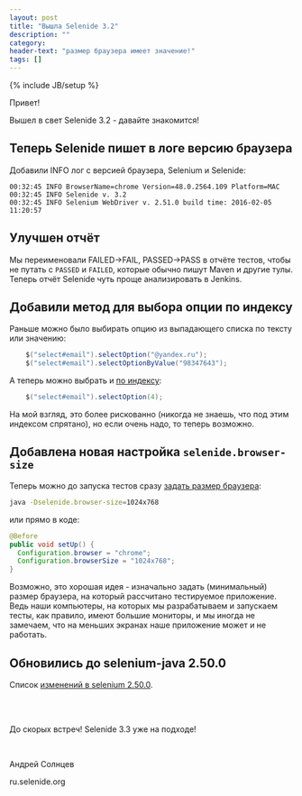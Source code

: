 ```yaml
---
layout: post
title: "Вышла Selenide 3.2"
description: ""
category:
header-text: "размер браузера имеет значение!"
tags: []
---
```

{% include JB/setup %}

Привет!

Вышел в свет Selenide 3.2 - давайте знакомится!

## Теперь Selenide пишет в логе версию браузера

Добавили INFO лог с версией браузера, Selenium и Selenide:

```
00:32:45 INFO BrowserName=chrome Version=48.0.2564.109 Platform=MAC
00:32:45 INFO Selenide v. 3.2
00:32:45 INFO Selenium WebDriver v. 2.51.0 build time: 2016-02-05 11:20:57
```

## Улучшен отчёт

Мы переименовали FAILED->FAIL, PASSED->PASS в отчёте тестов, чтобы не путать с `PASSED` и `FAILED`, которые обычно пишут Maven и другие тулы.
Теперь отчёт Selenide чуть проще анализировать в Jenkins.


## Добавили метод для выбора опции по индексу

Раньше можно было выбирать опцию из выпадающего списка по тексту или значению:

```java
    $("select#email").selectOption("@yandex.ru");
    $("select#email").selectOptionByValue("98347643");
```

А теперь можно выбрать и [по индексу](https://github.com/codeborne/selenide/issues/275):
```java
    $("select#email").selectOption(4);
```

На мой взгляд, это более рискованно (никогда не знаешь, что под этим индексом спрятано), но если очень надо, то теперь возможно.

## Добавлена новая настройка `selenide.browser-size`

Теперь можно до запуска тестов сразу [задать размер браузера](https://github.com/codeborne/selenide/issues/272):
 
```bash
java -Dselenide.browser-size=1024x768
```

или прямо в коде:

```java
@Before
public void setUp() {
  Configuration.browser = "chrome";
  Configuration.browserSize = "1024x768";
}
```

Возможно, это хорошая идея - изначально задать (минимальный) размер браузера, на который рассчитано тестируемое приложение.
Ведь наши компьютеры, на которых мы разрабатываем и запускаем тесты, как правило, имеют большие мониторы, и мы иногда
не замечаем, что на меньших экранах наше приложение может и не работать.


## Обновились до selenium-java 2.50.0

Список [изменений в selenium 2.50.0]({{site.SELENIUM_CHANGELOG}}).

<br/>
<br/>

До скорых встреч!
Selenide 3.3 уже на подходе!

<br/>

Андрей Солнцев

ru.selenide.org
